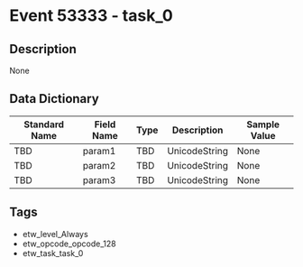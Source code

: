 # Event 53333 - task_0

## Description
None

## Data Dictionary
|Standard Name|Field Name|Type|Description|Sample Value|
|---|---|---|---|---|
|TBD|param1|TBD|UnicodeString|None|None|
|TBD|param2|TBD|UnicodeString|None|None|
|TBD|param3|TBD|UnicodeString|None|None|

## Tags
* etw_level_Always
* etw_opcode_opcode_128
* etw_task_task_0